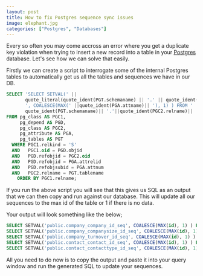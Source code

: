 ```yaml
---
layout: post
title: How to fix Postgres sequence sync issues
image: elephant.jpg
categories: ["Postgres", "Databases"]
---
```


Every so often you may come accross an error where you get a duplicate key violation when trying to insert a new record into a table in your [Postgres](https://www.postgresql.org/) database. Let's see how we can solve that easily.

Firstly we can create a script to interrogate some of the internal Postgres tables to automatically get us all the tables and sequences we have in our DB.

```sql
SELECT 'SELECT SETVAL(' ||
       quote_literal(quote_ident(PGT.schemaname) || '.' || quote_ident(PGC1.relname)) ||
       ', COALESCE(MAX(' ||quote_ident(PGA.attname)|| '), 1) ) FROM ' ||
       quote_ident(PGT.schemaname)|| '.'||quote_ident(PGC2.relname)|| ';'
FROM pg_class AS PGC1,
     pg_depend AS PGD,
     pg_class AS PGC2,
     pg_attribute AS PGA,
     pg_tables AS PGT
  WHERE PGC1.relkind = 'S'
  AND   PGC1.oid = PGD.objid
  AND   PGD.refobjid = PGC2.oid
  AND   PGD.refobjid = PGA.attrelid
  AND   PGD.refobjsubid = PGA.attnum
  AND   PGC2.relname = PGT.tablename
    ORDER BY PGC1.relname;
```

If you run the above script you will see that this gives us SQL as an output that we can then copy and run against our database. This will update all our sequences to the max id of the table or 1 if there is no data.

Your output will look something like the below;

```sql
SELECT SETVAL('public.company_company_id_seq', COALESCE(MAX(id), 1) ) FROM public.company_company;
SELECT SETVAL('public.company_companysize_id_seq', COALESCE(MAX(id), 1) ) FROM public.company_companysize;
SELECT SETVAL('public.company_turnover_id_seq', COALESCE(MAX(id), 1) ) FROM public.company_turnover;
SELECT SETVAL('public.contact_contact_id_seq', COALESCE(MAX(id), 1) ) FROM public.contact_contact;
SELECT SETVAL('public.contact_contacttype_id_seq', COALESCE(MAX(id), 1) ) FROM public.contact_contacttype;
```

All you need to do now is to copy the output and paste it into your query window and run the generated SQL to update your sequences.
